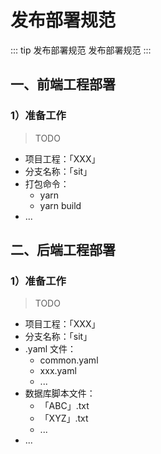 # 发布部署规范

::: tip 发布部署规范
发布部署规范
:::

## 一、前端工程部署

### 1）准备工作

> TODO

- 项目工程：「XXX」
- 分支名称：「sit」
- 打包命令：
  - yarn
  - yarn build
- ...

## 二、后端工程部署

### 1）准备工作

> TODO

- 项目工程：「XXX」
- 分支名称：「sit」
- .yaml 文件：
  - common.yaml
  - xxx.yaml
  - ...
- 数据库脚本文件：
  - 「ABC」.txt
  - 「XYZ」.txt
  - ...
- ...
